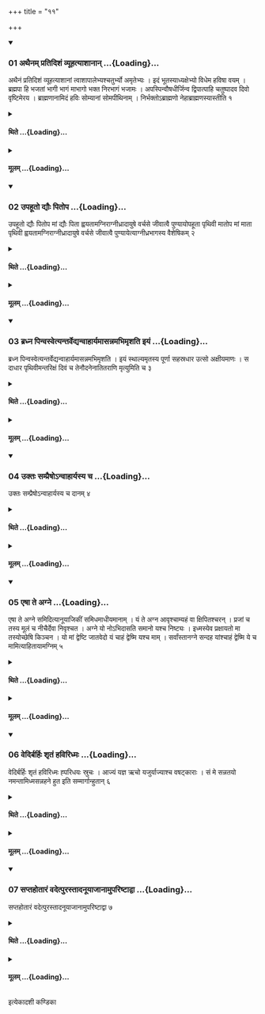 +++
title = "११"

+++

<div class="js_include" includetitle="true" newlevelforh1="3" unfilled url="/vedAH_yajuH/taittirIyam/sUtram/ApastambaH/shrautam/vishvAsa-prastutiH/04/11/01_athainam_pratidishaM_vyUhatyAshAnAn.md">
<details open><summary><h3>01 अथैनम् प्रतिदिशं व्यूहत्याशानान् ...{Loading}...</h3></summary>

अथैनं प्रतिदिशं व्यूहत्याशानां त्वाशापालेभ्यश्चतुर्भ्यो अमृतेभ्यः । इदं भूतस्याध्यक्षेभ्यो विधेम हविषा वयम् । ब्रह्मपा हि भजतां भागी भागं माभागो भक्त निरभागं भजामः । अपस्पिन्वौषधीर्जिन्व द्विपात्पाहि चतुष्पादव दिवो वृष्टिमेरय । ब्राह्मणानामिदं हविः सोम्यानां सोमपीथिनाम् । निर्भक्तोऽब्राह्मणो नेहाब्राह्मणस्यास्तीति १
</details>
</div>
<div class="js_include collapsed" newlevelforh1="4" title="थिते" unfilled url="/vedAH_yajuH/taittirIyam/sUtram/ApastambaH/shrautam/thite/04/11/01_athainam_pratidishaM_vyUhatyAshAnAn.md">
<details><summary><h4>थिते ...{Loading}...</h4></summary>

अथैनं प्रतिदिशं व्यूहत्याशानां त्वाशापालेभ्यश्चतुर्भ्यो अमृतेभ्यः । इदं भूतस्याध्यक्षेभ्यो विधेम हविषा वयम् । ब्रह्मपा हि भजतां भागी भागं माभागो भक्त निरभागं भजामः । अपस्पिन्वौषधीर्जिन्व द्विपात्पाहि चतुष्पादव दिवो वृष्टिमेरय । ब्राह्मणानामिदं हविः सोम्यानां सोमपीथिनाम् । निर्भक्तोऽब्राह्मणो नेहाब्राह्मणस्यास्तीति १
</details>
</div>
<div class="js_include collapsed" newlevelforh1="4" title="मूलम्" unfilled url="/vedAH_yajuH/taittirIyam/sUtram/ApastambaH/shrautam/mUlam/04/11/01_athainam_pratidishaM_vyUhatyAshAnAn.md">
<details><summary><h4>मूलम् ...{Loading}...</h4></summary>

अथैनं प्रतिदिशं व्यूहत्याशानां त्वाशापालेभ्यश्चतुर्भ्यो अमृतेभ्यः । इदं भूतस्याध्यक्षेभ्यो विधेम हविषा वयम् । ब्रह्मपा हि भजतां भागी भागं माभागो भक्त निरभागं भजामः । अपस्पिन्वौषधीर्जिन्व द्विपात्पाहि चतुष्पादव दिवो वृष्टिमेरय । ब्राह्मणानामिदं हविः सोम्यानां सोमपीथिनाम् । निर्भक्तोऽब्राह्मणो नेहाब्राह्मणस्यास्तीति १
</details>
</div>
<div class="js_include" includetitle="true" newlevelforh1="3" unfilled url="/vedAH_yajuH/taittirIyam/sUtram/ApastambaH/shrautam/vishvAsa-prastutiH/04/11/02_upahUto_dyauH_pitopa.md">
<details open><summary><h3>02 उपहूतो द्यौः पितोप ...{Loading}...</h3></summary>

उपहूतो द्यौः पितोप मां द्यौः पिता ह्वयतामग्निराग्नीध्रादायुषे वर्चसे जीवात्वै पुण्यायोपहूता पृथिवी मातोप मां माता पृथिवी ह्वयतामग्निराग्नीध्रादायुषे वर्चसे जीवात्वै पुण्यायेत्याग्नीध्रभागस्य वैशेषिकम् २
</details>
</div>
<div class="js_include collapsed" newlevelforh1="4" title="थिते" unfilled url="/vedAH_yajuH/taittirIyam/sUtram/ApastambaH/shrautam/thite/04/11/02_upahUto_dyauH_pitopa.md">
<details><summary><h4>थिते ...{Loading}...</h4></summary>

उपहूतो द्यौः पितोप मां द्यौः पिता ह्वयतामग्निराग्नीध्रादायुषे वर्चसे जीवात्वै पुण्यायोपहूता पृथिवी मातोप मां माता पृथिवी ह्वयतामग्निराग्नीध्रादायुषे वर्चसे जीवात्वै पुण्यायेत्याग्नीध्रभागस्य वैशेषिकम् २
</details>
</div>
<div class="js_include collapsed" newlevelforh1="4" title="मूलम्" unfilled url="/vedAH_yajuH/taittirIyam/sUtram/ApastambaH/shrautam/mUlam/04/11/02_upahUto_dyauH_pitopa.md">
<details><summary><h4>मूलम् ...{Loading}...</h4></summary>

उपहूतो द्यौः पितोप मां द्यौः पिता ह्वयतामग्निराग्नीध्रादायुषे वर्चसे जीवात्वै पुण्यायोपहूता पृथिवी मातोप मां माता पृथिवी ह्वयतामग्निराग्नीध्रादायुषे वर्चसे जीवात्वै पुण्यायेत्याग्नीध्रभागस्य वैशेषिकम् २
</details>
</div>
<div class="js_include" includetitle="true" newlevelforh1="3" unfilled url="/vedAH_yajuH/taittirIyam/sUtram/ApastambaH/shrautam/vishvAsa-prastutiH/04/11/03_bradhna_pinvasvetyantarvedyanvAhAryamAsannamabhimRshati_iyaM.md">
<details open><summary><h3>03 ब्रध्न पिन्वस्वेत्यन्तर्वेद्यन्वाहार्यमासन्नमभिमृशति इयं ...{Loading}...</h3></summary>

ब्रध्न पिन्वस्वेत्यन्तर्वेद्यन्वाहार्यमासन्नमभिमृशति । इयं स्थाल्यमृतस्य पूर्णा सहस्रधार उत्सो अक्षीयमाणः । स दाधार पृथिवीमन्तरिक्षं दिवं च तेनौदनेनातितराणि मृत्युमिति च ३
</details>
</div>
<div class="js_include collapsed" newlevelforh1="4" title="थिते" unfilled url="/vedAH_yajuH/taittirIyam/sUtram/ApastambaH/shrautam/thite/04/11/03_bradhna_pinvasvetyantarvedyanvAhAryamAsannamabhimRshati_iyaM.md">
<details><summary><h4>थिते ...{Loading}...</h4></summary>

ब्रध्न पिन्वस्वेत्यन्तर्वेद्यन्वाहार्यमासन्नमभिमृशति । इयं स्थाल्यमृतस्य पूर्णा सहस्रधार उत्सो अक्षीयमाणः । स दाधार पृथिवीमन्तरिक्षं दिवं च तेनौदनेनातितराणि मृत्युमिति च ३
</details>
</div>
<div class="js_include collapsed" newlevelforh1="4" title="मूलम्" unfilled url="/vedAH_yajuH/taittirIyam/sUtram/ApastambaH/shrautam/mUlam/04/11/03_bradhna_pinvasvetyantarvedyanvAhAryamAsannamabhimRshati_iyaM.md">
<details><summary><h4>मूलम् ...{Loading}...</h4></summary>

ब्रध्न पिन्वस्वेत्यन्तर्वेद्यन्वाहार्यमासन्नमभिमृशति । इयं स्थाल्यमृतस्य पूर्णा सहस्रधार उत्सो अक्षीयमाणः । स दाधार पृथिवीमन्तरिक्षं दिवं च तेनौदनेनातितराणि मृत्युमिति च ३
</details>
</div>
<div class="js_include" includetitle="true" newlevelforh1="3" unfilled url="/vedAH_yajuH/taittirIyam/sUtram/ApastambaH/shrautam/vishvAsa-prastutiH/04/11/04_uktaH_sampraiSho-nvAhAryasya_cha.md">
<details open><summary><h3>04 उक्तः सम्प्रैषोऽन्वाहार्यस्य च ...{Loading}...</h3></summary>

उक्तः सम्प्रैषोऽन्वाहार्यस्य च दानम् ४
</details>
</div>
<div class="js_include collapsed" newlevelforh1="4" title="थिते" unfilled url="/vedAH_yajuH/taittirIyam/sUtram/ApastambaH/shrautam/thite/04/11/04_uktaH_sampraiSho-nvAhAryasya_cha.md">
<details><summary><h4>थिते ...{Loading}...</h4></summary>

उक्तः सम्प्रैषोऽन्वाहार्यस्य च दानम् ४
</details>
</div>
<div class="js_include collapsed" newlevelforh1="4" title="मूलम्" unfilled url="/vedAH_yajuH/taittirIyam/sUtram/ApastambaH/shrautam/mUlam/04/11/04_uktaH_sampraiSho-nvAhAryasya_cha.md">
<details><summary><h4>मूलम् ...{Loading}...</h4></summary>

उक्तः सम्प्रैषोऽन्वाहार्यस्य च दानम् ४
</details>
</div>
<div class="js_include" includetitle="true" newlevelforh1="3" unfilled url="/vedAH_yajuH/taittirIyam/sUtram/ApastambaH/shrautam/vishvAsa-prastutiH/04/11/05_eShA_te_agne.md">
<details open><summary><h3>05 एषा ते अग्ने ...{Loading}...</h3></summary>

एषा ते अग्ने समिदित्यानूयाजिकीं समिधमाधीयमानाम् । यं ते अग्न आवृश्चाम्यहं वा क्षिपितश्चरन् । प्रजां च तस्य मूलं च नीचैर्देवा निवृश्चत । अग्ने यो नोऽभिदासति समानो यश्च निष्ट्यः । इध्मस्येव प्रक्षायतो मा तस्योच्छेषि किञ्चन । यो मां द्वेष्टि जातवेदो यं चाहं द्वेष्मि यश्च माम् । सर्वांस्तानग्ने सन्दह यांश्चाहं द्वेष्मि ये च मामित्याहितायामग्निम् ५
</details>
</div>
<div class="js_include collapsed" newlevelforh1="4" title="थिते" unfilled url="/vedAH_yajuH/taittirIyam/sUtram/ApastambaH/shrautam/thite/04/11/05_eShA_te_agne.md">
<details><summary><h4>थिते ...{Loading}...</h4></summary>

एषा ते अग्ने समिदित्यानूयाजिकीं समिधमाधीयमानाम् । यं ते अग्न आवृश्चाम्यहं वा क्षिपितश्चरन् । प्रजां च तस्य मूलं च नीचैर्देवा निवृश्चत । अग्ने यो नोऽभिदासति समानो यश्च निष्ट्यः । इध्मस्येव प्रक्षायतो मा तस्योच्छेषि किञ्चन । यो मां द्वेष्टि जातवेदो यं चाहं द्वेष्मि यश्च माम् । सर्वांस्तानग्ने सन्दह यांश्चाहं द्वेष्मि ये च मामित्याहितायामग्निम् ५
</details>
</div>
<div class="js_include collapsed" newlevelforh1="4" title="मूलम्" unfilled url="/vedAH_yajuH/taittirIyam/sUtram/ApastambaH/shrautam/mUlam/04/11/05_eShA_te_agne.md">
<details><summary><h4>मूलम् ...{Loading}...</h4></summary>

एषा ते अग्ने समिदित्यानूयाजिकीं समिधमाधीयमानाम् । यं ते अग्न आवृश्चाम्यहं वा क्षिपितश्चरन् । प्रजां च तस्य मूलं च नीचैर्देवा निवृश्चत । अग्ने यो नोऽभिदासति समानो यश्च निष्ट्यः । इध्मस्येव प्रक्षायतो मा तस्योच्छेषि किञ्चन । यो मां द्वेष्टि जातवेदो यं चाहं द्वेष्मि यश्च माम् । सर्वांस्तानग्ने सन्दह यांश्चाहं द्वेष्मि ये च मामित्याहितायामग्निम् ५
</details>
</div>
<div class="js_include" includetitle="true" newlevelforh1="3" unfilled url="/vedAH_yajuH/taittirIyam/sUtram/ApastambaH/shrautam/vishvAsa-prastutiH/04/11/06_vedirbarhiH_shRtaM_haviridhmaH.md">
<details open><summary><h3>06 वेदिर्बर्हिः शृतं हविरिध्मः ...{Loading}...</h3></summary>

वेदिर्बर्हिः शृतं हविरिध्मः ह्परिधयः स्रुचः । आज्यं यज्ञ ऋचो यजुर्याज्याश्च वषट्काराः । सं मे सन्नतयो नमन्तामिध्मसन्नहने हुत इति सम्मार्गान्हुतान् ६
</details>
</div>
<div class="js_include collapsed" newlevelforh1="4" title="थिते" unfilled url="/vedAH_yajuH/taittirIyam/sUtram/ApastambaH/shrautam/thite/04/11/06_vedirbarhiH_shRtaM_haviridhmaH.md">
<details><summary><h4>थिते ...{Loading}...</h4></summary>

वेदिर्बर्हिः शृतं हविरिध्मः ह्परिधयः स्रुचः । आज्यं यज्ञ ऋचो यजुर्याज्याश्च वषट्काराः । सं मे सन्नतयो नमन्तामिध्मसन्नहने हुत इति सम्मार्गान्हुतान् ६
</details>
</div>
<div class="js_include collapsed" newlevelforh1="4" title="मूलम्" unfilled url="/vedAH_yajuH/taittirIyam/sUtram/ApastambaH/shrautam/mUlam/04/11/06_vedirbarhiH_shRtaM_haviridhmaH.md">
<details><summary><h4>मूलम् ...{Loading}...</h4></summary>

वेदिर्बर्हिः शृतं हविरिध्मः ह्परिधयः स्रुचः । आज्यं यज्ञ ऋचो यजुर्याज्याश्च वषट्काराः । सं मे सन्नतयो नमन्तामिध्मसन्नहने हुत इति सम्मार्गान्हुतान् ६
</details>
</div>
<div class="js_include" includetitle="true" newlevelforh1="3" unfilled url="/vedAH_yajuH/taittirIyam/sUtram/ApastambaH/shrautam/vishvAsa-prastutiH/04/11/07_saptahotAraM_vadetpurastAdanUyAjAnAmupariShTAdvA.md">
<details open><summary><h3>07 सप्तहोतारं वदेत्पुरस्तादनूयाजानामुपरिष्टाद्वा ...{Loading}...</h3></summary>

सप्तहोतारं वदेत्पुरस्तादनूयाजानामुपरिष्टाद्वा ७
</details>
</div>
<div class="js_include collapsed" newlevelforh1="4" title="थिते" unfilled url="/vedAH_yajuH/taittirIyam/sUtram/ApastambaH/shrautam/thite/04/11/07_saptahotAraM_vadetpurastAdanUyAjAnAmupariShTAdvA.md">
<details><summary><h4>थिते ...{Loading}...</h4></summary>

सप्तहोतारं वदेत्पुरस्तादनूयाजानामुपरिष्टाद्वा ७
</details>
</div>
<div class="js_include collapsed" newlevelforh1="4" title="मूलम्" unfilled url="/vedAH_yajuH/taittirIyam/sUtram/ApastambaH/shrautam/mUlam/04/11/07_saptahotAraM_vadetpurastAdanUyAjAnAmupariShTAdvA.md">
<details><summary><h4>मूलम् ...{Loading}...</h4></summary>

सप्तहोतारं वदेत्पुरस्तादनूयाजानामुपरिष्टाद्वा ७
</details>
</div>

  
इत्येकादशी कण्डिका 
